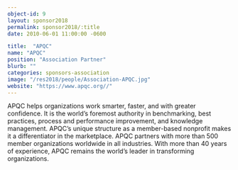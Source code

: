 ```yaml
---
object-id: 9
layout: sponsor2018
permalink: sponsor2018/:title
date: 2010-06-01 11:00:00 -0600

title:  "APQC"
name: "APQC"
position: "Association Partner"
blurb: ""
categories: sponsors-association
image: "/res2018/people/Association-APQC.jpg"
website: "https://www.apqc.org//"
---
```


APQC helps organizations work smarter, faster, and with greater confidence. It is the world’s foremost authority in benchmarking, best practices, process and performance improvement, and knowledge management. APQC’s unique structure as a member-based nonprofit makes it a differentiator in the marketplace. APQC partners with more than 500 member organizations worldwide in all industries. With more than 40 years of experience, APQC remains the world’s leader in transforming organizations.